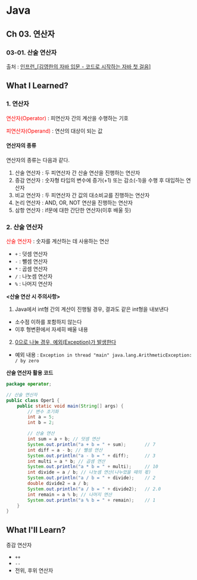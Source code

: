 # Java
## Ch 03. 연산자 
### 03-01. 산술 연산자 
출처 : [인프런_[김영한의 자바 입문 - 코드로 시작하는 자바 첫 걸음]](https://www.inflearn.com/course/lecture?courseSlug=%EA%B9%80%EC%98%81%ED%95%9C%EC%9D%98-%EC%9E%90%EB%B0%94-%EC%9E%85%EB%AC%B8&unitId=194533&tab=curriculum&subtitleLanguage=ko)

## What I Learned?
### 1. 연산자
<span style="color: red">연산자(Operator)</span> : 피연산자 간의 계산을 수행하는 기호

<span style="color: red">피연산자(Operand)</span> : 연산의 대상이 되는 값

#### 연산자의 종류
연산자의 종류는 다음과 같다.
1. 산술 연산자 : 두 피연산자 간 산술 연산을 진행하는 연산자
2. 증감 연산자 : 숫자형 타입의 변수에 증가(+1) 또는 감소(-1)을 수행 후 대입하는 연산자
3. 비교 연산자 : 두 피연산자 간 값의 대소비교를 진행하는 연산자
4. 논리 연산자 : AND, OR, NOT 연산을 진행하는 연산자
5. 삼항 연산자 : if문에 대한 간단한 연산자(이후 배울 듯)

### 2. 산술 연산자
<span style="color: red">산술 연산자</span> : 숫자를 계산하는 데 사용하는 연산
- `+` : 덧셈 연산자
- `-` : 뺄셈 연산자
- `*` : 곱셈 연산자
- `/` : 나눗셈 연산자
- `%` : 나머지 연산자

**<산술 연산 시 주의사항>**
1. Java에서 int형 간의 계산이 진행될 경우, 결과도 같은 int형을 내보낸다
- 소수점 이하를 포함하지 않는다
- 이후 형변환에서 자세히 배울 내용
2. <u>0으로 나눌 경우, 예외(Exception)가 발생한다</u>
- 예외 내용 : `Exception in thread "main" java.lang.ArithmeticException: / by zero`


**산술 연산자 활용 코드**
```java
package operator;

// 산술 연산자
public class Oper1 {
    public static void main(String[] args) {
        // 변수 초기화
        int a = 5;
        int b = 2;

        // 산술 연산
        int sum = a + b; // 덧셈 연산
        System.out.println("a + b = " + sum);       // 7
        int diff = a - b; // 뺄셈 연산
        System.out.println("a - b = " + diff);      // 3
        int multi = a * b; // 곱셈 연산
        System.out.println("a * b = " + multi);     // 10
        int divide = a / b; // 나눗셈 연산(나누었을 때의 몫)
        System.out.println("a / b = " + divide);    // 2
        double divide2 = a / b;
        System.out.println("a / b = " + divide2);   // 2.0
        int remain = a % b; // 나머지 연산
        System.out.println("a % b = " + remain);    // 1
    }
}
```
## What I'll Learn?
증감 연산자
- `++` 
- `--`
- 전위, 후위 연산자